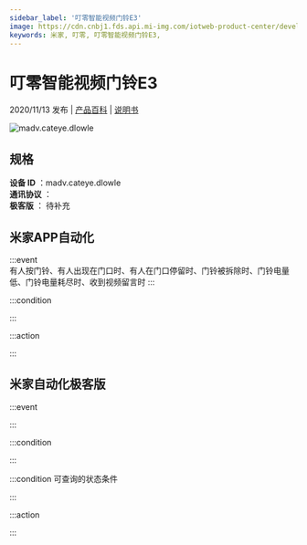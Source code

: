 ```yaml
---
sidebar_label: '叮零智能视频门铃E3'
image: https://cdn.cnbj1.fds.api.mi-img.com/iotweb-product-center/developer_1595318655180rIg0Dm06.png?GalaxyAccessKeyId=AKVGLQWBOVIRQ3XLEW&Expires=9223372036854775807&Signature=DVDlBYzogJmMAifcQDvK1hDz6i0=
keywords: 米家, 叮零, 叮零智能视频门铃E3, 
---
```

# 叮零智能视频门铃E3

2020/11/13 发布 | [产品百科](https://home.mi.com/webapp/content/baike/product/index.html?model=madv.cateye.dlowle/) | [说明书](https://home.mi.com/views/introduction.html?model=madv.cateye.dlowle&region=cn)

![madv.cateye.dlowle](https://cdn.cnbj1.fds.api.mi-img.com/iotweb-product-center/developer_1595318655180rIg0Dm06.png?GalaxyAccessKeyId=AKVGLQWBOVIRQ3XLEW&Expires=9223372036854775807&Signature=DVDlBYzogJmMAifcQDvK1hDz6i0=)

## 规格  
> 
**设备 ID** ：madv.cateye.dlowle  
**通讯协议** ：  
**极客版**  ： 待补充 


## 米家APP自动化  

:::event  
有人按门铃、有人出现在门口时、有人在门口停留时、门铃被拆除时、门铃电量低、门铃电量耗尽时、收到视频留言时
:::

:::condition  

:::

:::action   

:::

## 米家自动化极客版  

:::event  

:::

:::condition  

:::

:::condition 可查询的状态条件  

:::

:::action  

:::

        
